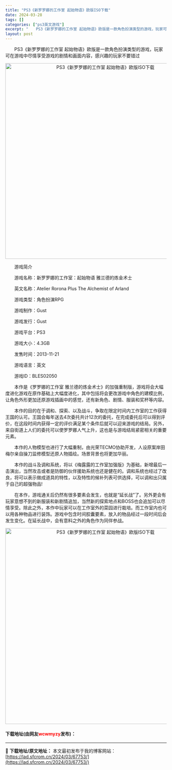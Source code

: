 ```yaml
---
title: "PS3《新罗罗娜的工作室 起始物语》欧版ISO下载"
date: 2024-03-28
tags: []
categories: ["ps3英文游戏"]
excerpt: "　　PS3《新罗罗娜的工作室 起始物语》欧版是一款角色扮演类型的游戏，玩家可在游戏中尽情享受游戏的剧情和画面内容，感兴趣的玩家不要错过 　　游戏简介 　　游戏名称：新罗罗娜的工作室：起始物语 雅兰德的炼金术士 　　英文名称：Atelier Rorona Plus The Alchemist of A&hellip;"
layout: post
---
```


 <p>　　PS3《新罗罗娜的工作室 起始物语》欧版是一款角色扮演类型的游戏，玩家可在游戏中尽情享受游戏的剧情和画面内容，感兴趣的玩家不要错过</p> <p align="center"><img align="" border="0" src="https://lad.sfcrom.cn/wp-content/uploads/2024/03/20240328_66051a676da63.webp" width="609" alt="PS3《新罗罗娜的工作室 起始物语》欧版ISO下载" /></p> <p>　　游戏简介</p> <p>　　游戏名称：新罗罗娜的工作室：起始物语 雅兰德的炼金术士</p> <p>　　英文名称：Atelier Rorona Plus The Alchemist of Arland</p> <p>　　游戏类型：角色扮演RPG</p> <p>　　游戏制作：Gust</p> <p>　　游戏发行：Gust</p> <p>　　游戏平台：PS3</p> <p>　　游戏大小：4.3GB</p> <p>　　发售时间：2013-11-21</p> <p>　　游戏语言：英文</p> <p>　　游戏ID：BLES02050</p> <p>　　本作是《罗罗娜的工作室 雅兰德的炼金术士》的加强重制版，游戏将会大幅度进化游戏在原作基础上大幅度进化，其中包括将会更改游戏中角色的建模比例，让角色外形更加还原游戏插画中的感觉，还有新角色、剧情、服装和奖杯等内容。</p> <p>　　本作的目的在于调和、探索、以及战斗，争取在限定时间内工作室的工作获得王国的认可。王国会每年送去4次委托共计12次的委托，在完成委托后可以得到评价，在这段时间内获得一定的评价满足某个条件后就可以迎来游戏的结局。另外，来自街道上人们的委托可以使罗罗娜人气上升，这也是与游戏结局紧密相关的重要元素。</p> <p>　　本作的人物模型也进行了大幅重制，由光荣TECMO协助开发，人设原案岸田梅尔亲自操刀监修模型还原人物插绘。场景背景也将更加华丽。</p> <p>　　本作的战斗及调和系统，将以《梅露露的工作室加强版》为基础，新增最后一击演出，当然攻击或者是防御的伙伴援助系统也还是健在的。调和系统也经过了改良，将可以表示做成道具的特性，以及特性的候补列表可供选择，可以调和出只属于自己的超强物品!</p> <p>　　在本作，游戏通关后仍然有很多要素会发生，也就是&ldquo;延长战&rdquo;了。另外更会有玩家意想不到的新服装和新剧情追加，当然新的探索地点和BOSS也会追加可以尽情享受。除此之外，本作中玩家可以在工作室外的菜园进行栽培。而工作室内也可以用各种物品进行装饰。游戏中包含时间胶囊要素，放入的物品经过一段时间后会发生变化。在延长战中，会有意料之外的角色作为同伴参战。</p> <p align="center"><img align="" border="0" src="https://lad.sfcrom.cn/wp-content/uploads/2024/03/20240328_66051a682be34.webp" width="610" alt="PS3《新罗罗娜的工作室 起始物语》欧版ISO下载" /></p> <p><h4>下载地址(由网友<font color="red">wcwmyzy</font>发布)：</h4></p> 

---
📖 **下载地址/原文地址：** 本文最初发布于我的博客网站：[https://lad.sfcrom.cn/2024/03/67753/](https://lad.sfcrom.cn/2024/03/67753/)

